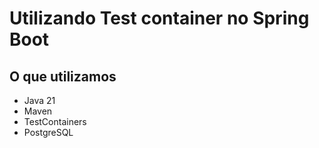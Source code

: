 # Utilizando Test container no Spring Boot

## O que utilizamos

- Java 21
- Maven
- TestContainers
- PostgreSQL
